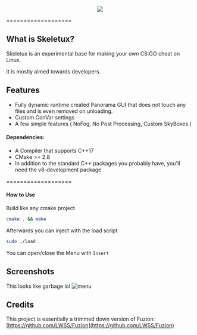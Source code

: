 <p align="center">
<img src="http://i.imgur.com/mCtrbIN.png">
</p>
===================

## What is Skeletux?

Skeletux is an experimental base for making your own CS:GO cheat on Linux.

It is mostly aimed towards developers.


## Features
* Fully dynamic runtime created Panorama GUI that does not touch any files and is even removed on unloading.
* Custom ConVar settings
* A few simple features ( NoFog, No Post Processing, Custom SkyBoxes )


#### Dependencies:
* A Compiler that supports C++17
* CMake  >= 2.8
* In addition to the standard C++ packages you probably have, you'll need the  v8-development package


===================

#### How to Use

Build like any cmake project
```bash
cmake . && make 

```

Afterwards you can inject with the load script
```bash
sudo ./load
```

You can open/close the Menu with `Insert`

## Screenshots

This looks like garbage lol
![menu](https://i.imgur.com/lATYWiH.jpg)


## Credits

This project is essentially a trimmed down version of Fuzion: [https://github.com/LWSS/Fuzion](https://github.com/LWSS/Fuzion)
